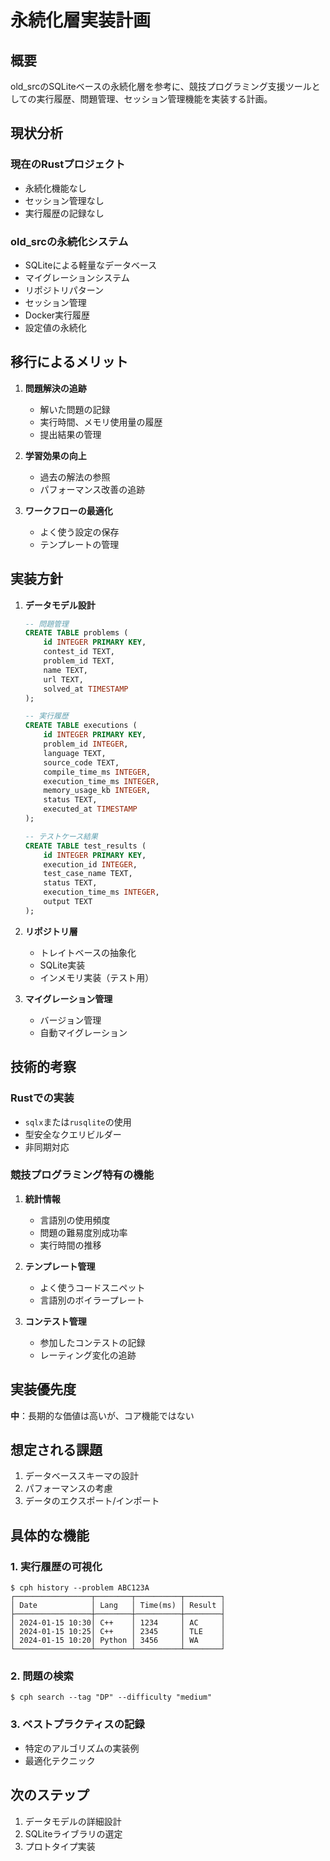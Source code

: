 # 永続化層実装計画

## 概要
old_srcのSQLiteベースの永続化層を参考に、競技プログラミング支援ツールとしての実行履歴、問題管理、セッション管理機能を実装する計画。

## 現状分析
### 現在のRustプロジェクト
- 永続化機能なし
- セッション管理なし
- 実行履歴の記録なし

### old_srcの永続化システム
- SQLiteによる軽量なデータベース
- マイグレーションシステム
- リポジトリパターン
- セッション管理
- Docker実行履歴
- 設定値の永続化

## 移行によるメリット
1. **問題解決の追跡**
   - 解いた問題の記録
   - 実行時間、メモリ使用量の履歴
   - 提出結果の管理

2. **学習効果の向上**
   - 過去の解法の参照
   - パフォーマンス改善の追跡

3. **ワークフローの最適化**
   - よく使う設定の保存
   - テンプレートの管理

## 実装方針
1. **データモデル設計**
   ```sql
   -- 問題管理
   CREATE TABLE problems (
       id INTEGER PRIMARY KEY,
       contest_id TEXT,
       problem_id TEXT,
       name TEXT,
       url TEXT,
       solved_at TIMESTAMP
   );

   -- 実行履歴
   CREATE TABLE executions (
       id INTEGER PRIMARY KEY,
       problem_id INTEGER,
       language TEXT,
       source_code TEXT,
       compile_time_ms INTEGER,
       execution_time_ms INTEGER,
       memory_usage_kb INTEGER,
       status TEXT,
       executed_at TIMESTAMP
   );

   -- テストケース結果
   CREATE TABLE test_results (
       id INTEGER PRIMARY KEY,
       execution_id INTEGER,
       test_case_name TEXT,
       status TEXT,
       execution_time_ms INTEGER,
       output TEXT
   );
   ```

2. **リポジトリ層**
   - トレイトベースの抽象化
   - SQLite実装
   - インメモリ実装（テスト用）

3. **マイグレーション管理**
   - バージョン管理
   - 自動マイグレーション

## 技術的考察
### Rustでの実装
- `sqlx`または`rusqlite`の使用
- 型安全なクエリビルダー
- 非同期対応

### 競技プログラミング特有の機能
1. **統計情報**
   - 言語別の使用頻度
   - 問題の難易度別成功率
   - 実行時間の推移

2. **テンプレート管理**
   - よく使うコードスニペット
   - 言語別のボイラープレート

3. **コンテスト管理**
   - 参加したコンテストの記録
   - レーティング変化の追跡

## 実装優先度
**中**：長期的な価値は高いが、コア機能ではない

## 想定される課題
1. データベーススキーマの設計
2. パフォーマンスの考慮
3. データのエクスポート/インポート

## 具体的な機能
### 1. 実行履歴の可視化
```
$ cph history --problem ABC123A
┌─────────────────┬────────┬──────────┬────────┐
│ Date            │ Lang   │ Time(ms) │ Result │
├─────────────────┼────────┼──────────┼────────┤
│ 2024-01-15 10:30│ C++    │ 1234     │ AC     │
│ 2024-01-15 10:25│ C++    │ 2345     │ TLE    │
│ 2024-01-15 10:20│ Python │ 3456     │ WA     │
└─────────────────┴────────┴──────────┴────────┘
```

### 2. 問題の検索
```
$ cph search --tag "DP" --difficulty "medium"
```

### 3. ベストプラクティスの記録
- 特定のアルゴリズムの実装例
- 最適化テクニック

## 次のステップ
1. データモデルの詳細設計
2. SQLiteライブラリの選定
3. プロトタイプ実装